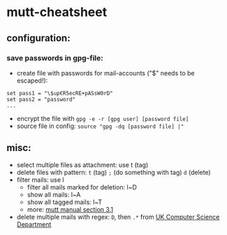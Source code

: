 # mutt-cheatsheet

## configuration:

### save passwords in gpg-file:

- create file with passwords for mail-accounts ("$" needs to be escaped!):

````
set pass1 = "\$up€R5ecRE+pASsW0rD"
set pass2 = "password"
...
````

- encrypt the file with `gpg -e -r [gpg user] [password file]`
- source file in config: `source "gpg -dq [password file] |"`

## misc:

- select multiple files as attachment: use t (tag)
- delete files with pattern: `t` (tag) `;` (do something with tag) `d` (delete)
- filter mails: use l
  - filter all mails marked for deletion: l~D
  - show all mails: l~A
  - show all tagged mails: l~T
  - more: [mutt manual section 3.1](http://www.mutt.org/doc/manual/#patterns)
- delete multiple mails with regex: `D`, then `.*`
  from [UK Computer Science Department](https://www.cs.uky.edu/docs/users/mutt-cheat-sheet.html)
